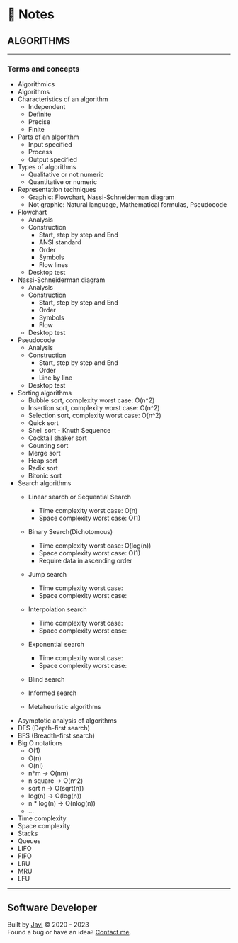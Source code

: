 # :memo: Notes
## ALGORITHMS
- - -
### Terms and concepts
* Algorithmics
* Algorithms
* Characteristics of an algorithm
  - Independent
  - Definite
  - Precise
  - Finite
* Parts of an algorithm
  - Input specified
  - Process
  - Output specified
* Types of algorithms
  - Qualitative or not numeric
  - Quantitative or numeric
* Representation techniques
  - Graphic: Flowchart, Nassi-Schneiderman diagram
  - Not graphic: Natural language, Mathematical formulas, Pseudocode
* Flowchart
  - Analysis
  - Construction
    - Start, step by step and End
    - ANSI standard
    - Order
    - Symbols
    - Flow lines
  - Desktop test
* Nassi-Schneiderman diagram
  - Analysis
  - Construction
    - Start, step by step and End
    - Order
    - Symbols
    - Flow
  - Desktop test
* Pseudocode
  - Analysis
  - Construction
      - Start, step by step and End
      - Order
      - Line by line
  - Desktop test
* Sorting algorithms
  - Bubble sort, complexity worst case: O(n^2)
  - Insertion sort, complexity worst case: O(n^2)
  - Selection sort, complexity worst case: O(n^2)
  - Quick sort
  - Shell sort - Knuth Sequence
  - Cocktail shaker sort
  - Counting sort
  - Merge sort
  - Heap sort
  - Radix sort
  - Bitonic sort
* Search algorithms
  - Linear search or Sequential Search
    - Time complexity worst case: O(n)
    - Space complexity worst case: O(1)
  - Binary Search(Dichotomous)
    - Time complexity worst case: O(log(n))
    - Space complexity worst case: O(1)
    - Require data in ascending order
  - Jump search
    - Time complexity worst case: 
    - Space complexity worst case: 
  - Interpolation search
    - Time complexity worst case: 
    - Space complexity worst case: 
  - Exponential search
    - Time complexity worst case: 
    - Space complexity worst case: 

  - Blind search
  - Informed search
  - Metaheuristic algorithms
* Asymptotic analysis of algorithms
* DFS (Depth-first search)
* BFS (Breadth-first search)
* Big O notations
  - O(1)
  - O(n)
  - O(n!)
  - n*m -> O(nm)
  - n square -> O(n^2)
  - sqrt n -> O(sqrt(n))
  - log(n) -> O(log(n))
  - n * log(n) -> O(nlog(n))
  - ...
* Time complexity
* Space complexity
* Stacks
* Queues
* LIFO
* FIFO
* LRU
* MRU
* LFU
- - -
## Software Developer
Built by [Javi](https://javierandres.dev) :copyright: 2020 - 2023  
Found a bug or have an idea? [Contact me](https://javierandres.dev).
